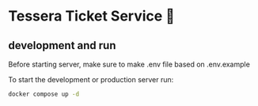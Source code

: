 # Tessera Ticket Service 🚀

## development and run
Before starting server, make sure to make .env file based on .env.example

To start the development or production server run:
```bash
docker compose up -d
```
